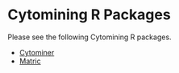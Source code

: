 # Cytomining R Packages

Please see the following Cytomining R packages.

- [Cytominer](https://github.com/cytomining/cytominer)
- [Matric](https://github.com/cytomining/matric)
